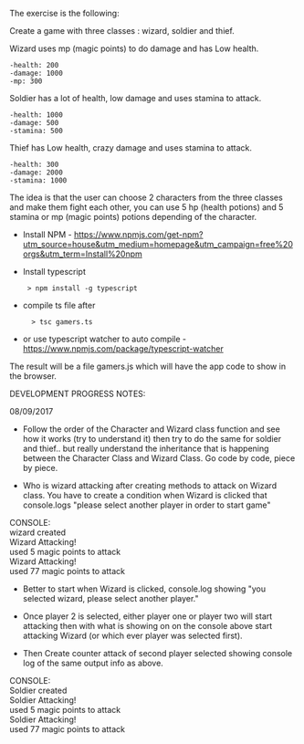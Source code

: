 The exercise is the following:

Create a game with three classes : wizard, soldier and thief.

Wizard uses mp (magic points) to do damage and has Low health. 

    -health: 200
    -damage: 1000
    -mp: 300

Soldier has a lot of health, low damage and uses stamina to attack.

    -health: 1000
    -damage: 500
    -stamina: 500

Thief has Low health, crazy damage and uses stamina to attack.

    -health: 300
    -damage: 2000
    -stamina: 1000


The idea is that the user can choose 2 characters from the three classes and make them fight each other, 
you can use 5 hp (health potions) and 5 stamina or mp (magic points) potions depending of the character. 


* Install NPM - https://www.npmjs.com/get-npm?utm_source=house&utm_medium=homepage&utm_campaign=free%20orgs&utm_term=Install%20npm

 - Install typescript 

        > npm install -g typescript

- compile ts file after 

        > tsc gamers.ts

* or use typescript watcher to auto compile - https://www.npmjs.com/package/typescript-watcher
        
The result will be a file gamers.js which will have the app code to show in the browser. 


DEVELOPMENT PROGRESS NOTES:

08/09/2017

- Follow the order of the Character and Wizard class function and see how it works (try to understand it) 
then try to do the same for soldier and thief.. but really understand the inheritance that is happening 
between the Character Class and Wizard Class. Go code by code, piece by piece.


- Who is wizard attacking after creating methods to attack on Wizard class. You have to create a condition when
Wizard is clicked that console.logs "please select another player in order to start game" 

CONSOLE: <br>
wizard created <br>
Wizard Attacking! <br>
used 5 magic points to attack <br>
Wizard Attacking! <br>
used 77 magic points to attack <br>

- Better to start when Wizard is clicked, console.log showing "you selected wizard, please select another player."

- Once player 2 is selected, either player one or player two will start attacking then with what is showing on
on the console above start attacking Wizard (or which ever player was selected first). 

- Then Create counter attack of second player selected showing console log of the same output info as above.

CONSOLE: <br>
Soldier created <br>
Soldier Attacking! <br>
used 5 magic points to attack <br>
Soldier Attacking! <br>
used 77 magic points to attack <br>

